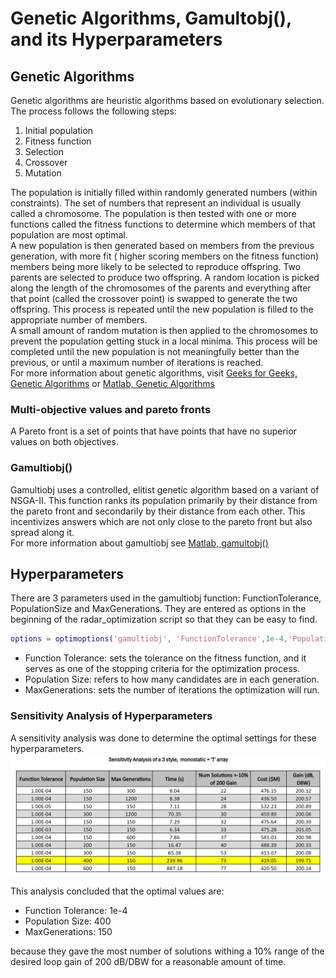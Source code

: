 # Genetic Algorithms, Gamultobj(), and its Hyperparameters
## Genetic Algorithms
Genetic algorithms are heuristic algorithms based on evolutionary selection. The process follows the following steps:
1. Initial population
1. Fitness function
1. Selection
1. Crossover
1. Mutation  

The population is initially filled within randomly generated numbers (within constraints). The set of numbers that represent an individual is usually called a chromosome. The population is then tested with one or more functions called the fitness functions to determine which members of that population are most optimal.  
A new population is then generated based on members from the previous generation, with more fit ( higher scoring members on the fitness function) members being more likely to be selected to reproduce offspring. Two parents are selected to produce two offspring.  A random location is picked along the length of the chromosomes of the parents and everything after that point (called the crossover point) is swapped to generate the two offspring. This process is repeated until the new population is filled to the appropriate number of members.   
A small amount of random mutation is then applied to the chromosomes to prevent the population getting stuck in a local minima.
This process will be completed until the new population is not meaningfully better than the previous, or until a maximum number of iterations is reached.  
For more information about genetic algorithms, visit [Geeks for Geeks, Genetic Algorithms](https://www.geeksforgeeks.org/genetic-algorithms/) or [Matlab, Genetic Algorithms](https://www.mathworks.com/help/gads/what-is-the-genetic-algorithm.html)

### Multi-objective values and pareto fronts
A Pareto front is a set of points that have points that have no superior values on both objectives.
### Gamultiobj() 
Gamultiobj uses a controlled, elitist genetic algorithm based on a variant of NSGA-II. This function ranks its population primarily by their distance from the pareto front and secondarily by their distance from each other. This incentivizes answers which are not only close to the pareto front but also spread along it.  
For more information about gamultiobj see [Matlab, gamultobj()](https://www.mathworks.com/help/gads/gamultiobj.html)

## Hyperparameters
There are 3 parameters used in the gamultiobj function: FunctionTolerance, PopulationSize and MaxGenerations. They are entered as options in the beginning of the radar_optimization script so that they can be easy to find.
```MATLAB
options = optimoptions('gamultiobj', 'FunctionTolerance',1e-4,'PopulationSize', 400, 'MaxGenerations', 150);
```
- Function Tolerance: sets the tolerance on the fitness function, and it serves as one of the stopping criteria for the optimization process.
- Population Size: refers to how many candidates are in each generation.
- MaxGenerations: sets the number of iterations the optimization will run.
### Sensitivity Analysis of Hyperparameters
A sensitivity analysis was done to determine the optimal settings for these hyperparameters. <br>
![Hyper-Parameters](https://github.com/BrettAF/ArrAnt-Team-Repo/blob/main/Documentation/images/SensitivityHyperP.png)

This analysis concluded that the optimal values are:
- Function Tolerance: 1e-4
- Population Size: 400
- MaxGenerations: 150

because they gave the most number of solutions withing a 10% range of the desired loop gain of 200 dB/DBW for a reasonable amount of time. 
